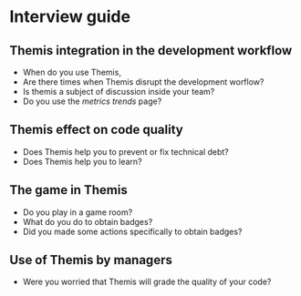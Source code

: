 # Interview guide

## Themis integration in the development workflow

* When do you use Themis,
* Are there times when Themis disrupt the development worflow?
* Is themis a subject of discussion inside your team?
* Do you use the *metrics trends* page?

## Themis effect on code quality

* Does Themis help you to prevent or fix technical debt?
* Does Themis help you to learn?

## The game in Themis
* Do you play in a game room?
* What do you do to obtain badges?
* Did you made some actions specifically to obtain badges?

## Use of Themis by managers
* Were you worried that Themis will grade the quality of your code?
